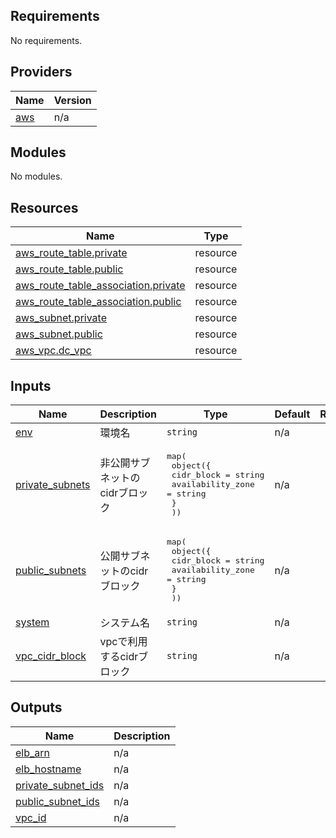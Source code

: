 <!-- BEGIN_TF_DOCS -->
## Requirements

No requirements.

## Providers

| Name | Version |
|------|---------|
| <a name="provider_aws"></a> [aws](#provider\_aws) | n/a |

## Modules

No modules.

## Resources

| Name | Type |
|------|------|
| [aws_route_table.private](https://registry.terraform.io/providers/hashicorp/aws/latest/docs/resources/route_table) | resource |
| [aws_route_table.public](https://registry.terraform.io/providers/hashicorp/aws/latest/docs/resources/route_table) | resource |
| [aws_route_table_association.private](https://registry.terraform.io/providers/hashicorp/aws/latest/docs/resources/route_table_association) | resource |
| [aws_route_table_association.public](https://registry.terraform.io/providers/hashicorp/aws/latest/docs/resources/route_table_association) | resource |
| [aws_subnet.private](https://registry.terraform.io/providers/hashicorp/aws/latest/docs/resources/subnet) | resource |
| [aws_subnet.public](https://registry.terraform.io/providers/hashicorp/aws/latest/docs/resources/subnet) | resource |
| [aws_vpc.dc_vpc](https://registry.terraform.io/providers/hashicorp/aws/latest/docs/resources/vpc) | resource |

## Inputs

| Name | Description | Type | Default | Required |
|------|-------------|------|---------|:--------:|
| <a name="input_env"></a> [env](#input\_env) | 環境名 | `string` | n/a | yes |
| <a name="input_private_subnets"></a> [private\_subnets](#input\_private\_subnets) | 非公開サブネットのcidrブロック | <pre>map(<br>    object({<br>      cidr_block        = string<br>      availability_zone = string<br>      }<br>  ))</pre> | n/a | yes |
| <a name="input_public_subnets"></a> [public\_subnets](#input\_public\_subnets) | 公開サブネットのcidrブロック | <pre>map(<br>    object({<br>      cidr_block        = string<br>      availability_zone = string<br>      }<br>  ))</pre> | n/a | yes |
| <a name="input_system"></a> [system](#input\_system) | システム名 | `string` | n/a | yes |
| <a name="input_vpc_cidr_block"></a> [vpc\_cidr\_block](#input\_vpc\_cidr\_block) | vpcで利用するcidrブロック | `string` | n/a | yes |

## Outputs

| Name | Description |
|------|-------------|
| <a name="output_elb_arn"></a> [elb\_arn](#output\_elb\_arn) | n/a |
| <a name="output_elb_hostname"></a> [elb\_hostname](#output\_elb\_hostname) | n/a |
| <a name="output_private_subnet_ids"></a> [private\_subnet\_ids](#output\_private\_subnet\_ids) | n/a |
| <a name="output_public_subnet_ids"></a> [public\_subnet\_ids](#output\_public\_subnet\_ids) | n/a |
| <a name="output_vpc_id"></a> [vpc\_id](#output\_vpc\_id) | n/a |
<!-- END_TF_DOCS -->